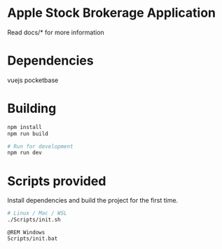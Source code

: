 # Apple Stock Brokerage Application
Read docs/* for more information

# Dependencies
vuejs
pocketbase

# Building

```bash
npm install
npm run build

# Run for development
npm run dev 
```

# Scripts provided
Install dependencies and build the project for the first time.
```bash
# Linux / Mac / WSL
./Scripts/init.sh
```

```batch
@REM Windows
Scripts/init.bat 
```

